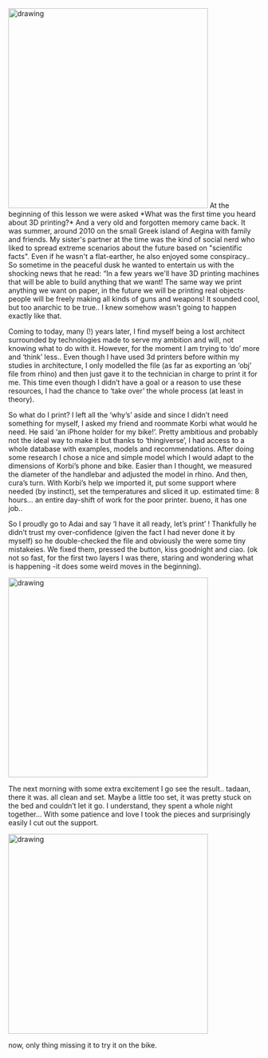 <img src="../meme boat.jpeg" alt="drawing" width="400" />   
At the beginning of this lesson we were asked *What was the first time you heard about 3D printing?*  
And a very old and forgotten memory came back. It was summer, around 2010 on the small Greek island of Aegina with family and friends. My sister's partner at the time was the kind of social nerd who liked to spread extreme scenarios about the future based on "scientific facts". Even if he wasn't a flat-earther, he also enjoyed some conspiracy.. So sometime in the peaceful dusk he wanted to entertain us with the shocking news that he read: 
“In a few years we'll have 3D printing machines that will be able to build anything that we want! The same way we print anything we want on paper, in the future we will be printing real objects· people will be freely making all kinds of guns and weapons! It sounded cool, but too anarchic to be true.. I knew somehow wasn't going to happen exactly like that. 

Coming to today, many (!) years later, I find myself being a lost architect surrounded by technologies made to serve my ambition and will, not knowing what to do with it. However, for the moment I am trying to ‘do’ more and ‘think’ less..
Even though I have used 3d printers before within my studies in architecture, I only modelled the file (as far as exporting an ‘obj’ file from rhino) and then just gave it to the technician in charge to print it for me. This time even though I didn’t have a goal or a reason to use these resources, I had the chance to ‘take over’ the whole process (at least in theory).  

So what do I print? I left all the ‘why’s’ aside and since I didn’t need something for myself, I asked my friend and roommate Korbi what would he need. He said ‘an iPhone holder for my bike!’. Pretty ambitious and probably not the ideal way to make it but thanks to ‘thingiverse’, I had access to a whole database with examples, models and recommendations. After doing some research I chose a nice and simple model which I would adapt to the dimensions of Korbi’s phone and bike. Easier than I thought, we measured the diameter of the handlebar and adjusted the model in rhino. And then, cura’s turn. With Korbi’s help we imported it, put some support where needed (by instinct), set the temperatures and sliced it up. estimated time: 8 hours… an entire day-shift of work for the poor printer. bueno, it has one job..

So I proudly go to Adai and say ‘I have it all ready, let’s print’ !
Thankfully he didn’t trust my over-confidence (given the fact I had never done it by myself) so he double-checked the file and obviously the were some tiny mistakeies. We fixed them, pressed the button, kiss goodnight and ciao. (ok not so fast, for the first two layers I was there, staring and wondering what is happening -it does some weird moves in the beginning).  

<img src="../me-1st layer.jpeg" alt="drawing" width="400" />   

The next morning with some extra excitement I go see the result.. tadaan, there it was. all clean and set. Maybe a little too set, it was pretty stuck on the bed and couldn’t let it go. I understand, they spent a whole night together… 
With some patience and love I took the pieces and surprisingly easily I cut out the support.  

<img src="../3d pieced.png" alt="drawing" width="400" />   

now, only thing missing it to try it on the bike.

